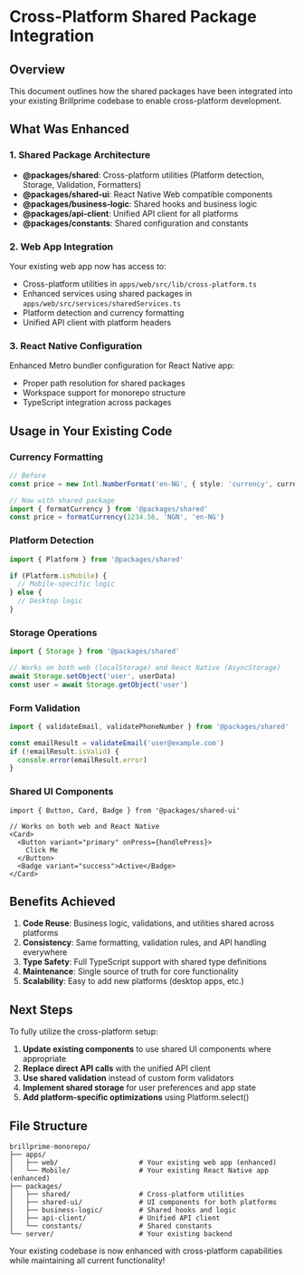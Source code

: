 # Cross-Platform Shared Package Integration

## Overview
This document outlines how the shared packages have been integrated into your existing Brillprime codebase to enable cross-platform development.

## What Was Enhanced

### 1. Shared Package Architecture
- **@packages/shared**: Cross-platform utilities (Platform detection, Storage, Validation, Formatters)
- **@packages/shared-ui**: React Native Web compatible components 
- **@packages/business-logic**: Shared hooks and business logic
- **@packages/api-client**: Unified API client for all platforms
- **@packages/constants**: Shared configuration and constants

### 2. Web App Integration
Your existing web app now has access to:
- Cross-platform utilities in `apps/web/src/lib/cross-platform.ts`
- Enhanced services using shared packages in `apps/web/src/services/sharedServices.ts`
- Platform detection and currency formatting
- Unified API client with platform headers

### 3. React Native Configuration
Enhanced Metro bundler configuration for React Native app:
- Proper path resolution for shared packages
- Workspace support for monorepo structure
- TypeScript integration across packages

## Usage in Your Existing Code

### Currency Formatting
```typescript
// Before
const price = new Intl.NumberFormat('en-NG', { style: 'currency', currency: 'NGN' }).format(1234.56)

// Now with shared package
import { formatCurrency } from '@packages/shared'
const price = formatCurrency(1234.56, 'NGN', 'en-NG')
```

### Platform Detection
```typescript
import { Platform } from '@packages/shared'

if (Platform.isMobile) {
  // Mobile-specific logic
} else {
  // Desktop logic
}
```

### Storage Operations
```typescript
import { Storage } from '@packages/shared'

// Works on both web (localStorage) and React Native (AsyncStorage)
await Storage.setObject('user', userData)
const user = await Storage.getObject('user')
```

### Form Validation
```typescript
import { validateEmail, validatePhoneNumber } from '@packages/shared'

const emailResult = validateEmail('user@example.com')
if (!emailResult.isValid) {
  console.error(emailResult.error)
}
```

### Shared UI Components
```tsx
import { Button, Card, Badge } from '@packages/shared-ui'

// Works on both web and React Native
<Card>
  <Button variant="primary" onPress={handlePress}>
    Click Me
  </Button>
  <Badge variant="success">Active</Badge>
</Card>
```

## Benefits Achieved

1. **Code Reuse**: Business logic, validations, and utilities shared across platforms
2. **Consistency**: Same formatting, validation rules, and API handling everywhere
3. **Type Safety**: Full TypeScript support with shared type definitions
4. **Maintenance**: Single source of truth for core functionality
5. **Scalability**: Easy to add new platforms (desktop apps, etc.)

## Next Steps

To fully utilize the cross-platform setup:

1. **Update existing components** to use shared UI components where appropriate
2. **Replace direct API calls** with the unified API client
3. **Use shared validation** instead of custom form validators
4. **Implement shared storage** for user preferences and app state
5. **Add platform-specific optimizations** using Platform.select()

## File Structure
```
brillprime-monorepo/
├── apps/
│   ├── web/                    # Your existing web app (enhanced)
│   └── Mobile/                 # Your existing React Native app (enhanced)
├── packages/
│   ├── shared/                 # Cross-platform utilities
│   ├── shared-ui/              # UI components for both platforms
│   ├── business-logic/         # Shared hooks and logic
│   ├── api-client/             # Unified API client
│   └── constants/              # Shared constants
└── server/                     # Your existing backend
```

Your existing codebase is now enhanced with cross-platform capabilities while maintaining all current functionality!